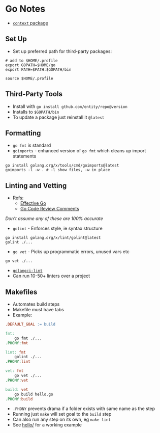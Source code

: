 # Go Notes

- [`context` package](./context)


## Set Up

- Set up preferred path for third-party packages:

```shell
# add to $HOME/.profile
export GOPATH=$HOME/go
export PATH=$PATH:$GOPATH/bin
```

```shell
source $HOME/.profile
```

##  Third-Party Tools

- Install with `go install gthub.com/entity/repo@version`
- Installs to `$GOPATH/bin` 
- To update a package just reinstall it `@latest` 

## Formatting

- `go fmt` is standard
- `goimports` - enhanced version of `go fmt` which cleans up import statements

```shell
go install golang.org/x/tools/cmd/goimports@latest
goimports -l -w . # -l show files, -w in place
```

## Linting and Vetting

- Refs:
   - [Effective Go](https://golang.org/doc/effective_go)
   - [Go Code Review Comments](https://github.com/golang/go/wiki/CodeReviewComments)
    
_Don't assume any of these are 100% accurate_
  
- `golint` - Enforces style, ie syntax structure

```shell
go install golang.org/x/lint/golint@latest
golint ./...
```

- `go vet` - Picks up programmatic errors, unused vars etc

```shell
go vet ./...
```

- [`golangci-lint`](https://github.com/golangci/golangci-lint)
- Can run 10-50+ linters over a project

## Makefiles

- Automates build steps
- Makefile must have tabs 
- Example:

```Makefile
.DEFAULT_GOAL := build

fmt:
	go fmt ./...
.PHONY:fmt

lint: fmt
	golint ./...
.PHONY:lint

vet: fmt
	go vet ./...
.PHONY:vet

build: vet
	go build hello.go
.PHONY:build
```

- `.PHONY` prevents drama if a folder exists with same name as the step
- Running just `make` will set goal to the `build` step
- Can also run any step on its own, eg `make lint`
- See [hello/](./hello/) for a working example

